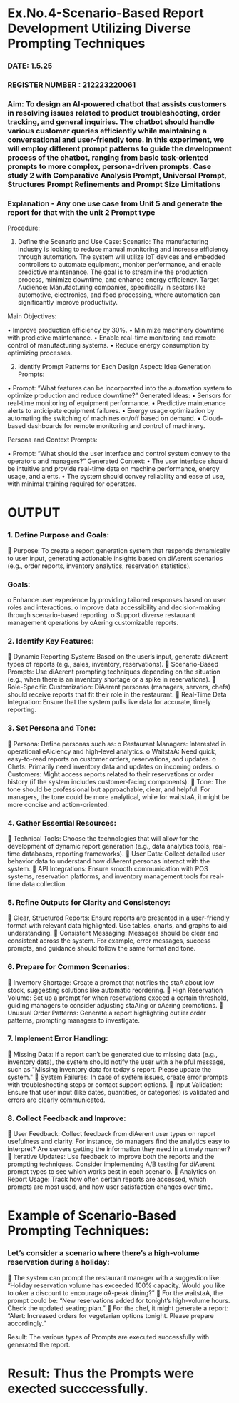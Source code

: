 # Ex.No.4-Scenario-Based Report Development Utilizing Diverse Prompting Techniques
### DATE:  1.5.25                                                                  
### REGISTER NUMBER : 212223220061 
### Aim: To design an AI-powered chatbot that assists customers in resolving issues related to product troubleshooting, order tracking, and general inquiries. The chatbot should handle various customer queries efficiently while maintaining a conversational and user-friendly tone. In this experiment, we will employ different prompt patterns to guide the development process of the chatbot, ranging from basic task-oriented prompts to more complex, persona-driven prompts. Case study 2 with Comparative Analysis Prompt, Universal Prompt, Structures Prompt Refinements and Prompt Size Limitations

### Explanation - Any one use case from Unit 5 and generate the report for that with the unit 2 Prompt type
Procedure:
1.	Define the Scenario and Use Case:
Scenario:
The manufacturing industry is looking to reduce manual monitoring and increase efficiency through automation. The system will utilize IoT devices and embedded controllers to automate equipment, monitor performance, and enable predictive maintenance. The goal is to streamline the production process, minimize downtime, and enhance energy efficiency.
Target Audience:
Manufacturing companies, specifically in sectors like automotive, electronics, and food processing, where automation can significantly improve productivity.


Main Objectives:

•	Improve production efficiency by 30%.
•	Minimize machinery downtime with predictive maintenance.
•	Enable real-time monitoring and remote control of manufacturing systems.
•	Reduce energy consumption by optimizing processes.
 
2.	Identify Prompt Patterns for Each Design Aspect:
Idea Generation Prompts:

•	Prompt: “What features can be incorporated into the automation system to optimize production and reduce downtime?” Generated Ideas:
•	Sensors for real-time monitoring of equipment performance.
•	Predictive maintenance alerts to anticipate equipment failures.
•	Energy usage optimization by automating the switching of machines on/off based on demand.
•	Cloud-based dashboards for remote monitoring and control of machinery.

Persona and Context Prompts:

•	Prompt: “What should the user interface and control system convey to the operators and managers?” Generated Context:
•	The user interface should be intuitive and provide real-time data on machine performance, energy usage, and alerts.
•	The system should convey reliability and ease of use, with minimal training required for operators.
# OUTPUT 
### 1. Define Purpose and Goals: 
 Purpose: To create a report generation system that responds dynamically to user 
input, generating actionable insights based on diAerent scenarios (e.g., order 
reports, inventory analytics, reservation statistics). 
### Goals: 
o Enhance user experience by providing tailored responses based on user 
roles and interactions. 
o Improve data accessibility and decision-making through scenario-based 
reporting. 
o Support diverse restaurant management operations by oAering 
customizable reports.
### 2. Identify Key Features: 
 Dynamic Reporting System: Based on the user’s input, generate diAerent types 
of reports (e.g., sales, inventory, reservations). 
 Scenario-Based Prompts: Use diAerent prompting techniques depending on 
the situation (e.g., when there is an inventory shortage or a spike in reservations). 
 Role-Specific Customization: DiAerent personas (managers, servers, chefs) 
should receive reports that fit their role in the restaurant. 
 Real-Time Data Integration: Ensure that the system pulls live data for accurate, 
timely reporting.
### 3. Set Persona and Tone: 
 Persona: Define personas such as: 
o Restaurant Managers: Interested in operational eAiciency and high-level 
analytics. 
o WaitstaA: Need quick, easy-to-read reports on customer orders, 
reservations, and updates. 
o Chefs: Primarily need inventory data and updates on incoming orders. 
o Customers: Might access reports related to their reservations or order 
history (if the system includes customer-facing components). 
 Tone: The tone should be professional but approachable, clear, and helpful. For 
managers, the tone could be more analytical, while for waitstaA, it might be 
more concise and action-oriented.
### 4. Gather Essential Resources: 
 Technical Tools: Choose the technologies that will allow for the development of 
dynamic report generation (e.g., data analytics tools, real-time databases, 
reporting frameworks). 
 User Data: Collect detailed user behavior data to understand how diAerent 
personas interact with the system. 
 API Integrations: Ensure smooth communication with POS systems, reservation 
platforms, and inventory management tools for real-time data collection. 
### 5. Refine Outputs for Clarity and Consistency: 
 Clear, Structured Reports: Ensure reports are presented in a user-friendly 
format with relevant data highlighted. Use tables, charts, and graphs to aid 
understanding. 
 Consistent Messaging: Messages should be clear and consistent across the 
system. For example, error messages, success prompts, and guidance should 
follow the same format and tone.
### 6. Prepare for Common Scenarios: 
 Inventory Shortage: Create a prompt that notifies the staA about low stock, 
suggesting solutions like automatic reordering. 
 High Reservation Volume: Set up a prompt for when reservations exceed a 
certain threshold, guiding managers to consider adjusting staAing or oAering 
promotions. 
 Unusual Order Patterns: Generate a report highlighting outlier order patterns, 
prompting managers to investigate.
### 7. Implement Error Handling: 
 Missing Data: If a report can’t be generated due to missing data (e.g., inventory 
data), the system should notify the user with a helpful message, such as "Missing 
inventory data for today's report. Please update the system." 
 System Failures: In case of system issues, create error prompts with 
troubleshooting steps or contact support options. 
 Input Validation: Ensure that user input (like dates, quantities, or categories) is 
validated and errors are clearly communicated.
### 8. Collect Feedback and Improve: 
 User Feedback: Collect feedback from diAerent user types on report usefulness 
and clarity. For instance, do managers find the analytics easy to interpret? Are 
servers getting the information they need in a timely manner? 
 Iterative Updates: Use feedback to improve both the reports and the prompting 
techniques. Consider implementing A/B testing for diAerent prompt types to see 
which works best in each scenario. 
 Analytics on Report Usage: Track how often certain reports are accessed, 
which prompts are most used, and how user satisfaction changes over time. 
# Example of Scenario-Based Prompting Techniques: 
### Let’s consider a scenario where there’s a high-volume reservation during a holiday: 
 The system can prompt the restaurant manager with a suggestion like: “Holiday 
reservation volume has exceeded 100% capacity. Would you like to oAer a 
discount to encourage oA-peak dining?” 
 For the waitstaA, the prompt could be: “New reservations added for tonight’s 
high-volume hours. Check the updated seating plan.” 
 For the chef, it might generate a report: “Alert: Increased orders for vegetarian 
options tonight. Please prepare accordingly.”

Result: The various types of Prompts are executed successfully with generated the report.




# Result: Thus the Prompts were exected succcessfully.

